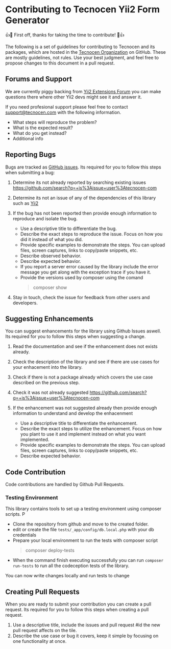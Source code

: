 Contributing to Tecnocen Yii2 Form Generator
======================================

:+1::tada: First off, thanks for taking the time to contribute! :tada::+1:

The following is a set of guidelines for contributing to Tecnocen and its
packages, which are hosted in the
[Tecnocen Organization](https://github.com/tecnocen-com) on GitHub. These
are mostly guidelines, not rules. Use your best judgment, and feel free to
propose changes to this document in a pull request.

Forums and Support
------------------

We are currently piggy backing from
[Yii2 Extensions Forum](http://www.yiiframework.com/forum/index.php/forum/13-extensions/)
you can make questions there where other Yii2 devs might see it and answer it.
 
If you need profesional support please feel free to contact support@tecnocen.com with the following information.

- What steps will reproduce the problem?
- What is the expected result?
- What do you get instead?
- Additional info


Reporting Bugs
--------------

Bugs are tracked as [GitHub issues](https://guides.github.com/features/issues/).
Its required for you to follow this steps when submitting a bug:

1. Determine its not already reported by searching existing issues
   https://github.com/search?q=+is%3Aissue+user%3Atecnocen-com

2. Determine its not an issue of any of the dependencies of this library such as
   [Yii2](https://github.com/search?q=+is%3Aissue+user%3Ayiisoft)

3. If the bug has not been reported then provide enough information to reproduce
   and isolate the bug.
   - Use a descriptive title to differentiate the bug.
   - Describe the exact steps to reproduce the issue. Focus on how you did it
     instead of what you did.
   - Provide specific examples to demonstrate the steps. You can upload files,
     screen captures, links to copy/paste snippets, etc.
   - Describe observed behavior.
   - Describe expected behavior.
   - If you report a server error caused by the library include the error
     message you get along with the exception trace if you have it.
   - Provide the versions used by composer using the comand
     > composer show

4. Stay in touch, check the issue for feedback from other users and developers.

Suggesting Enhancements
-----------------------

You can suggest enhancements for the library using Github Issues aswell. Its
required for you to follow this steps when suggesting a change.

1. Read the documentation and see if the enhancement does not exists already.

2. Check the description of the library and see if there are use cases for your
   enhacement into the library.

3. Check if there is not a package already which covers the use case described
   on the previous step.

4. Check it was not already suggested
   https://github.com/search?q=+is%3Aissue+user%3Atecnocen-com

5. If the enhancement was not suggested already then provide enough information
   to understand and develop the enhacenment
   - Use a descriptive title to differentiate the enhancement.
   - Describe the exact steps to utilize the enhancement. Focus on how you plant
     to use it and implement instead on what you want implemented.
   - Provide specific examples to demonstrate the steps. You can upload files,
     screen captures, links to copy/paste snippets, etc.
   - Describe expected behavior.

Code Contribution
-----------------

Code contributions are handled by Github Pull Requests.

### Testing Environment

This library contains tools to set up a testing environment using composer
scripts.
P
- Clone the repository from github and move to the created folder.
- edit or create the file `tests/_app/config/db.local.php` with your db
  credentials
- Prepare your local environment to run the tests with composer script
  > composer deploy-tests
- When the command finish executing successfully you can run
  `composer run-tests` to run all the codeception tests of the library.

You can now write changes locally and run tests to change

Creating Pull Requests
----------------------

When you are ready to submit your contribution you can create a pull request.
Its required for you to follow this steps when creating a pull request.

1. Use a descriptive title, include the issues and pull request #id the new 
   pull request affects on the tile.
2. Describe the use case or bug it covers, keep it simple by focusing on one
   functionality at once.
